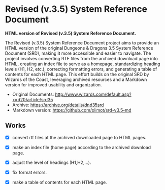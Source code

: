 # Revised (v.3.5) System Reference Document

**HTML version of Revised (v.3.5) System Reference Document.**

The Revised (v.3.5) System Reference Document project aims to provide an HTML version of the original Dungeons & Dragons 3.5 System Reference Document (SRD), making it more accessible and easier to navigate. The project involves converting RTF files from the archived download page into HTML, creating an index file to serve as a homepage, standardizing heading levels (H1, H2, etc.), correcting formatting errors, and generating a table of contents for each HTML page. This effort builds on the original SRD by Wizards of the Coast, leveraging archived resources and a Markdown version for improved usability and organization.

- Original Documents: http://www.wizards.com/default.asp?x=d20/article/srd35
- Archive: https://archive.org/details/dnd35srd
- Markdown version: https://github.com/olimot/srd-v3.5-md

## Works
- [x] convert rtf files at the archived downloaded page to HTML pages.
- [x] make an index file (home page) according to the archived download page.
- [x] adjust the level of headings (H1,H2,...).
- [x] fix format errors.
- [x] make a table of contents for each HTML page.

